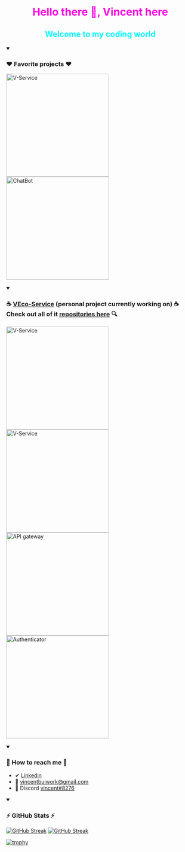 <br>
<h1 align="center" style="color: rgb(255, 0, 225);">Hello there 👋, Vincent here</h1>
<h2 align="center" style="color: rgb(0, 247, 255);">Welcome to my coding world</h2>

<details open>
  <summary>
    <h3>❤️ Favorite projects ❤️</h3>
  </summary>

  <p align="left">
    <a href="https://github.com/viescloud-llc/v-service"><img width="275"
        src="https://denvercoder1-github-readme-stats.vercel.app/api/pin/?username=viescloud-llc&repo=v-service&theme=transparent&bg_color=1F222E&title_color=00C9B1&text_color=82ACF9&hide_border=false&icon_color=B792EB"
        alt="V-Service">
    </a>
    <a href="https://github.com/VincentB00/ChatBot"><img width="275"
        src="https://denvercoder1-github-readme-stats.vercel.app/api/pin/?username=VincentB00&repo=ChatBot&theme=transparent&bg_color=1F222E&title_color=00C9B1&text_color=82ACF9&hide_border=false&icon_color=B792EB"
        alt="ChatBot">
    </a>
  </p>
</details>

<details open>
  <summary>
    <h3>☕ <a href="https://wordpress.viescloud.com/about-me/my-projects">VEco-Service</a> (personal project currently working on) ☕ Check out all of it <a href="https://github.com/orgs/viescloud-llc/repositories">repositories here</a> 🔍</h3>
  </summary>

  <p align="left">
    <a href="https://github.com/viescloud-llc/v-service"><img width="275"
      src="https://denvercoder1-github-readme-stats.vercel.app/api/pin/?username=viescloud-llc&repo=v-service&theme=transparent&bg_color=1F222E&title_color=00C9B1&text_color=82ACF9&hide_border=false&icon_color=B792EB"
      alt="V-Service">
    </a>
    <a href="https://github.com/viescloud-llc/v-console"><img width="275"
      src="https://denvercoder1-github-readme-stats.vercel.app/api/pin/?username=viescloud-llc&repo=v-console&theme=transparent&bg_color=1F222E&title_color=00C9B1&text_color=82ACF9&hide_border=false&icon_color=B792EB"
      alt="V-Service">
    </a>
    <a href="https://github.com/viescloud-llc/API-Gateway"><img width="275"
        src="https://denvercoder1-github-readme-stats.vercel.app/api/pin/?username=viescloud-llc&repo=API-Gateway&theme=transparent&bg_color=1F222E&title_color=00C9B1&text_color=82ACF9&hide_border=false&icon_color=B792EB"
        alt="API gateway">
    </a>
    <a href="https://github.com/viescloud-llc/Authenticator"><img width="275"
        src="https://denvercoder1-github-readme-stats.vercel.app/api/pin/?username=viescloud-llc&repo=Authenticator&theme=transparent&bg_color=1F222E&title_color=00C9B1&text_color=82ACF9&hide_border=false&icon_color=B792EB"
        alt="Authenticator">
    </a>
  </p>
</details>

<details open>
  <summary>
    <h3>📩 How to reach me 📩</h3>
  </summary>
  <ul>
    <li>✔ <a href="https://www.linkedin.com/in/vinh-bui-0168241b9/" target="_blank">Linkedin</a></li>
    <li>📧 <a href="https://mail.google.com/mail/u/0/?fs=1&tf=cm&to=vincentbuiwork@gmail.com" target="_blank">vincentbuiwork@gmail.com</a></li>
    <li>🤝 Discord <a href="https://discordapp.com/users/vincent#8276" target="_blank"> vincent#8276</a></li>
  </ul>
</details>

<details open>
  <summary>
    <h3>⚡ GitHub Stats ⚡</h3>
  </summary>
  
  [![GitHub Streak](https://streak-stats.demolab.com?user=VincentB00&theme=highcontrast)](https://git.io/streak-stats)
  <a href="https://git.io/streak-stats"><img src="https://streak-stats.demolab.com?user=VincentB00&theme=highcontrast" alt="GitHub Streak" /></a>
  
  [![trophy](https://github-profile-trophy.vercel.app/?username=VincentB00&theme=tokyonight)](https://github.com/ryo-ma/github-profile-trophy)
</details>
